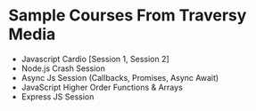 # Sample Courses From Traversy Media

- Javascript Cardio [Session 1, Session 2]
- Node.js Crash Session
- Async Js Session (Callbacks, Promises, Async Await)
- JavaScript Higher Order Functions & Arrays
- Express JS Session
